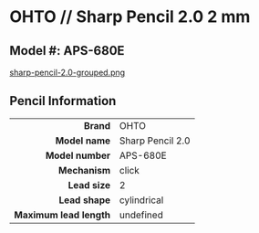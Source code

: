 # OHTO // Sharp Pencil 2.0 2 mm

## Model #: APS-680E

[sharp-pencil-2.0-grouped.png](sharp-pencil-2.0-grouped.png)

## Pencil Information

|     |     |
| ---: | :--- |
| **Brand** | OHTO |
| **Model name** | Sharp Pencil 2.0 |
| **Model number** | APS-680E |
| **Mechanism** | click |
| **Lead size** | 2 |
| **Lead shape** | cylindrical |
| **Maximum lead length** | undefined |
